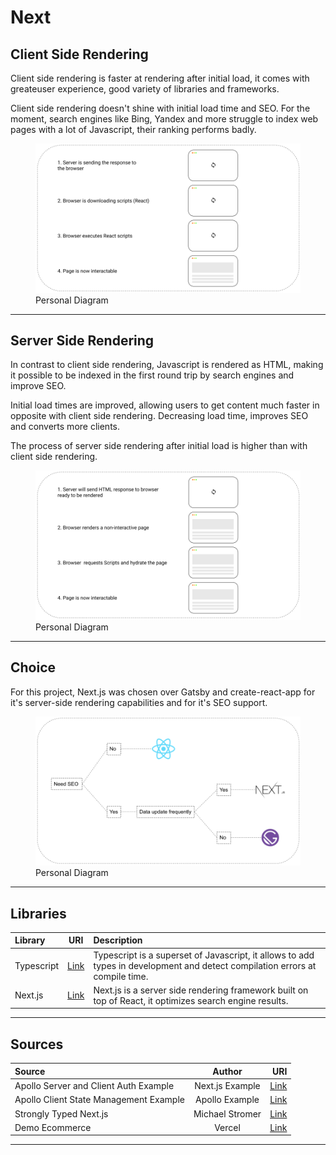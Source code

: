 # Next

## Client Side Rendering

Client side rendering is faster at rendering after initial load, it comes with greateuser experience, good variety of libraries and frameworks.

Client side rendering doesn't shine with initial load time and SEO. For the moment, search engines like Bing, Yandex and more struggle to index web pages with a lot of Javascript, their ranking performs badly.

<figure>
  <img src="../../images/ClientSideRendering.png" alt="clientSideRendering"/>
  <figcaption>Personal Diagram</figcaption>
</figure>

<hr/>

## Server Side Rendering

In contrast to client side rendering, Javascript is rendered as HTML, making it possible to be indexed in the first round trip by search engines and improve SEO.

Initial load times are improved, allowing users to get content much faster in opposite with client side rendering. Decreasing load time, improves SEO and converts more clients.

The process of server side rendering after initial load is higher than with client side rendering.

<figure>
  <img src="../../images/ServerSideRendering.png" alt="serverSideRendering"/>
  <figcaption>Personal Diagram</figcaption>
</figure>

<hr/>

## Choice

For this project, Next.js was chosen over Gatsby and create-react-app for it's server-side rendering capabilities and for it's SEO support.

<figure>
  <img src="../../images/ProjectChoice.png" alt="serverSideRendering"/>
  <figcaption>Personal Diagram</figcaption>
</figure>

<hr/>

## Libraries

| Library    |                   URI                    | Description                                                                                                                  |
| :--------- | :--------------------------------------: | :--------------------------------------------------------------------------------------------------------------------------- |
| Typescript | [Link](https://www.typescriptlang.org//) | Typescript is a superset of Javascript, it allows to add types in development and detect compilation errors at compile time. |
| Next.js    |       [Link](https://nextjs.org/)        | Next.js is a server side rendering framework built on top of React, it optimizes search engine results.                      |

<hr/>

## Sources

| Source                                 |     Author      |                                                                                                     URI |
| :------------------------------------- | :-------------: | ------------------------------------------------------------------------------------------------------: |
| Apollo Server and Client Auth Example  | Next.js Example | [Link](https://github.com/vercel/next.js/tree/master/examples/api-routes-apollo-server-and-client-auth) |
| Apollo Client State Management Example | Apollo Example  |                                 [Link](https://github.com/apollographql/ac3-state-management-examplesx) |
| Strongly Typed Next.js                 | Michael Stromer |                            [Link](https://michaelstromer.nyc/books/strongly-typed-next-js/introduction) |
| Demo Ecommerce                         |     Vercel      |                                                                      [Link](https://demo.vercel.store/) |

<hr/>

